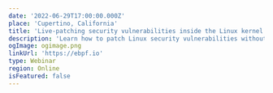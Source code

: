 ```yaml
---
date: '2022-06-29T17:00:00.000Z'
place: 'Cupertino, California'
title: 'Live-patching security vulnerabilities inside the Linux kernel with eBPF Linux Security Module'
description: 'Learn how to patch Linux security vulnerabilities without rebooting the hardware and how to tighten the security of your Linux operating system with eBPF Linux Security Module'
ogImage: ogimage.png
linkUrl: 'https://ebpf.io'
type: Webinar
region: Online
isFeatured: false
---
```

